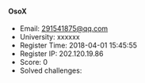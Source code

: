 #### OsoX  

* Email: 291541875@qq.com  
* University: xxxxxx  
* Register Time: 2018-04-01 15:45:55  
* Register IP: 202.120.19.86  
* Score: 0  
* Solved challenges: 
